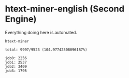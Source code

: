 # htext-miner-english (Second Engine)

Everything doing here is automated.

```
htext-miner

total: 9997/9523 (104.97742308096187%)

job0: 2256
job1: 2537
job2: 3409
job3: 1795
```
